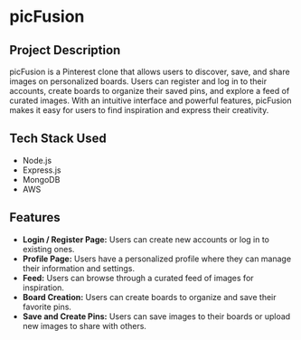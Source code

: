 # picFusion

## Project Description
picFusion is a Pinterest clone that allows users to discover, save, and share images on personalized boards. Users can register and log in to their accounts, create boards to organize their saved pins, and explore a feed of curated images. With an intuitive interface and powerful features, picFusion makes it easy for users to find inspiration and express their creativity.

## Tech Stack Used
- Node.js
- Express.js
- MongoDB
- AWS

## Features
- **Login / Register Page:** Users can create new accounts or log in to existing ones.
- **Profile Page:** Users have a personalized profile where they can manage their information and settings.
- **Feed:** Users can browse through a curated feed of images for inspiration.
- **Board Creation:** Users can create boards to organize and save their favorite pins.
- **Save and Create Pins:** Users can save images to their boards or upload new images to share with others.